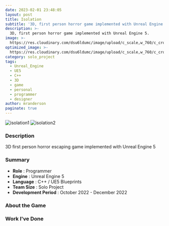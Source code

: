 ```yaml
---
date: 2023-02-01 23:48:05
layout: post
title: Isolation
subtitle: '3D, first person horror game implemented with Unreal Engine 5.'
description: >-
  3D, first person horror game implemented with Unreal Engine 5.
image: >-
  https://res.cloudinary.com/dsu6ldumc/image/upload/c_scale,w_760/c_crop,h_399,w_760/v1681355454/Project/Isolation/portfoliogif2_ymgawf.gif
optimized_image: >-
  https://res.cloudinary.com/dsu6ldumc/image/upload/c_scale,w_760/c_crop,h_399,w_760/v1681355454/Project/Isolation/portfoliogif2_ymgawf.gif
category: solo_project
tags:
  - Unreal_Engine
  - UE5
  - C++
  - 3D
  - game
  - personal
  - programmer
  - designer
author: mranderson
paginate: true
---
```


![isolation1](https://res.cloudinary.com/dsu6ldumc/image/upload/v1681355563/Project/Isolation/EUNJINHONG_P2_2023-04-12_%EC%98%A4%ED%9B%84_8_12_13_mbpixx.png)
![isolation2](https://res.cloudinary.com/dsu6ldumc/image/upload/v1681355161/Project/Isolation/EUNJINHONG_P2_2023-04-12_%EC%98%A4%ED%9B%84_8_05_04_nzfrn6.png)


### Description
3D first person horror escaping game implemented with Unreal Engine 5

### Summary
* **Role** :  Programmer
* **Engine** : Unreal Engine 5
* **Language** : C++ / UE5 Blueprints
* **Team Size** : Solo Project
* **Development Period** : October 2022 - December 2022 


### About the Game



### Work I've Done
